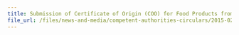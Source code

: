```yaml
---
title: Submission of Certificate of Origin (COO) for Food Products from Japan 
file_url: /files/news-and-media/competent-authorities-circulars/2015-02-16-CA.pdf
---
```

